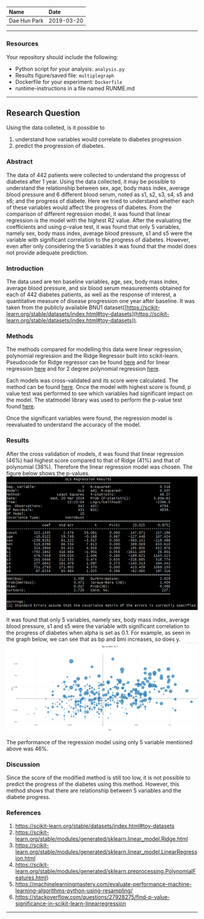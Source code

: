 | Name | Date |
|:-------|:---------------|
|Dae Hun Park| 2019-03-20|

-----

### Resources
Your repository should include the following:

- Python script for your analysis: `analysis.py`
- Results figure/saved file: `multiplegraph` 
- Dockerfile for your experiment: `Dockerfile`
- runtime-instructions in a file named RUNME.md

-----

## Research Question

Using the data colleted, is it possible to 
1. understand how variables would correlate to diabetes progression
2. predict the progression of diabetes.

### Abstract

The data of 442 patients were collected to understand the progresss of diabetes after 1 year. Using the data collected, it may be possible to understand the relationship between sex, age, body mass index, average blood pressure and 6 different blood serum, noted as s1, s2, s3, s4, s5 and s6; and the progress of diabete. Here we tried to understand whether each of these variables would affect the progress of diabetes. From the comparison of different regression model, it was found that linear regression is the model with the highest R2 value. After the evaluating the coefficients and using p-value test, it was found that only 5 variables, namely sex, body mass index, average blood pressure, s1 and s5 were the variable with significant correlation to the progress of diabetes. However, even after only considering the 5 variables it was found that the model does not provide adequate prediction.

### Introduction

The data used are ten baseline variables, age, sex, body mass index, average blood pressure, and six blood serum measurements obtained for each of 442 diabetes patients, as well as the response of interest, a quantitative measure of disease progression one year after baseline. It was taken from the publicly available BNU1 dataset([https://scikit-learn.org/stable/datasets/index.html#toy-datasets](https://scikit-learn.org/stable/datasets/index.html#toy-datasets)).

### Methods

The methods compared for modelling this data were linear regression, polynomial regression and the Ridge Regressor built into scikit-learn. Pseudocode for Ridge regressor can be found [here](https://scikit-learn.org/stable/modules/generated/sklearn.linear_model.Ridge.html) and for linear regression [here](https://scikit-learn.org/stable/modules/generated/sklearn.linear_model.LinearRegression.html) and for 2 degree polynomial regression [here](https://scikit-learn.org/stable/modules/generated/sklearn.preprocessing.PolynomialFeatures.html). 

Each models was cross-validated and its score were calculated. The method can be found [here](https://machinelearningmastery.com/evaluate-performance-machine-learning-algorithms-python-using-resampling/). Once the model with highest score is found, p value test was performed to see which variables had significant impact on the model. The statmodel library was used to perform the p-value test found [here](https://stackoverflow.com/questions/27928275/find-p-value-significance-in-scikit-learn-linearregression). 

Once the significant variables were found, the regression model is reevaluated to understand the accuracy of the model.

### Results

After the cross validation of models, it was found that linear regression (46%) had highest score compared to that of Ridge (41%) and that of polynomial (38%). Therefore the linear regression model was chosen. The figure below shows the p-values.
![P-value Test](./P-value_test.PNG)

It was found that only 5 variables, namely sex, body mass index, average blood pressure, s1 and s5 were the variable with significant correlation to the progress of diabetes when alpha is set as 0.1. For example, as seen in the graph below, we can see that as bp and bmi increases, so does y.
![bp vs bmi vs y graph](./bp_vs_bmi_vs_y.PNG)

The performance of the regression model using only 5 variable mentioned above was 46%.

### Discussion

Since the score of the modified method is still too low, it is not possible to predict the progress of the diabetes using this method. However, this method shows that there are relationship between 5 variables and the diabete progress. 


### References
1. https://scikit-learn.org/stable/datasets/index.html#toy-datasets
2. https://scikit-learn.org/stable/modules/generated/sklearn.linear_model.Ridge.html
3. https://scikit-learn.org/stable/modules/generated/sklearn.linear_model.LinearRegression.html
4. https://scikit-learn.org/stable/modules/generated/sklearn.preprocessing.PolynomialFeatures.html)
5. https://machinelearningmastery.com/evaluate-performance-machine-learning-algorithms-python-using-resampling/
6. https://stackoverflow.com/questions/27928275/find-p-value-significance-in-scikit-learn-linearregression 

-------
